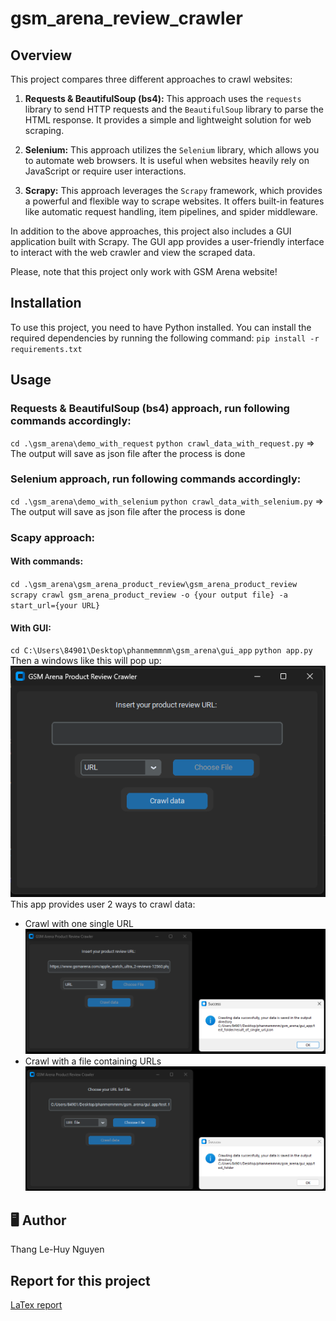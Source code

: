# gsm_arena_review_crawler

## Overview
This project compares three different approaches to crawl websites: 

1. **Requests & BeautifulSoup (bs4):** This approach uses the `requests` library to send HTTP requests and the `BeautifulSoup` library to parse the HTML response. It provides a simple and lightweight solution for web scraping.

2. **Selenium:** This approach utilizes the `Selenium` library, which allows you to automate web browsers. It is useful when websites heavily rely on JavaScript or require user interactions.

3. **Scrapy:** This approach leverages the `Scrapy` framework, which provides a powerful and flexible way to scrape websites. It offers built-in features like automatic request handling, item pipelines, and spider middleware.

In addition to the above approaches, this project also includes a GUI application built with Scrapy. The GUI app provides a user-friendly interface to interact with the web crawler and view the scraped data.

Please, note that this project only work with GSM Arena website!

## Installation

To use this project, you need to have Python installed. 
You can install the required dependencies by running the following command:
`pip install -r requirements.txt`

## Usage
### Requests & BeautifulSoup (bs4) approach, run following commands accordingly:
`cd .\gsm_arena\demo_with_request`
`python crawl_data_with_request.py`
=> The output will save as json file after the process is done

### Selenium approach, run following commands accordingly:
`cd .\gsm_arena\demo_with_selenium`
`python crawl_data_with_selenium.py`
=> The output will save as json file after the process is done

### Scapy approach:

#### With commands:
`cd .\gsm_arena\gsm_arena_product_review\gsm_arena_product_review`
`scrapy crawl gsm_arena_product_review -o {your output file} -a start_url={your URL}`

#### With GUI:
`cd C:\Users\84901\Desktop\phanmemmnm\gsm_arena\gui_app`
`python app.py`
Then a windows like this will pop up:
![[Starting UI]](app_screenshots/app_starter.png)
This app provides user 2 ways to crawl data:
- Crawl with one single URL
![[Single URL UI]](app_screenshots/single_url.png)
- Crawl with a file containing URLs
![[URL list UI]](app_screenshots/url_list.png)

## 🖥️ Author
Thang Le-Huy Nguyen

## Report for this project
<a href="https://www.overleaf.com/8268586649mbxymvmbdhfv#fb3d48">LaTex report</a>